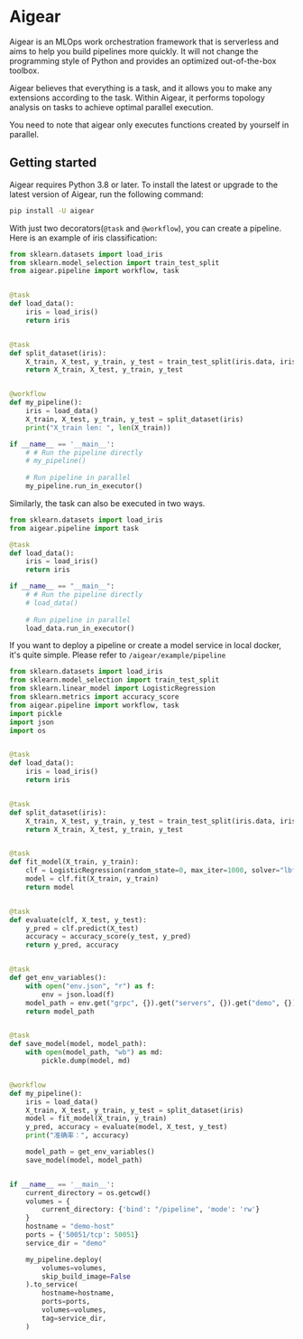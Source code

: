 # Aigear
Aigear is an MLOps work orchestration framework that is serverless and aims to help you build pipelines more quickly.
It will not change the programming style of Python and provides an optimized out-of-the-box toolbox.

Aigear believes that everything is a task, and it allows you to make any extensions according to the task.
Within Aigear, it performs topology analysis on tasks to achieve optimal parallel execution.

You need to note that aigear only executes functions created by yourself in parallel.

## Getting started

Aigear requires Python 3.8 or later. To install the latest or upgrade to the latest version of Aigear, run the following command:

```bash
pip install -U aigear
```

With just two decorators(`@task` and `@workflow`), you can create a pipeline.
Here is an example of iris classification:
```python
from sklearn.datasets import load_iris
from sklearn.model_selection import train_test_split
from aigear.pipeline import workflow, task


@task
def load_data():
    iris = load_iris()
    return iris


@task
def split_dataset(iris):
    X_train, X_test, y_train, y_test = train_test_split(iris.data, iris.target, test_size=0.2, random_state=42)
    return X_train, X_test, y_train, y_test


@workflow
def my_pipeline():
    iris = load_data()
    X_train, X_test, y_train, y_test = split_dataset(iris)
    print("X_train len: ", len(X_train))

if __name__ == '__main__':
    # # Run the pipeline directly
    # my_pipeline()
    
    # Run pipeline in parallel
    my_pipeline.run_in_executor()
```

Similarly, the task can also be executed in two ways.
```python
from sklearn.datasets import load_iris
from aigear.pipeline import task

@task
def load_data():
    iris = load_iris()
    return iris

if __name__ == "__main__":
    # # Run the pipeline directly
    # load_data()
    
    # Run pipeline in parallel
    load_data.run_in_executor()
```

If you want to deploy a pipeline or create a model service in local docker, it's quite simple.
Please refer to `/aigear/example/pipeline`

```python
from sklearn.datasets import load_iris
from sklearn.model_selection import train_test_split
from sklearn.linear_model import LogisticRegression
from sklearn.metrics import accuracy_score
from aigear.pipeline import workflow, task
import pickle
import json
import os


@task
def load_data():
    iris = load_iris()
    return iris


@task
def split_dataset(iris):
    X_train, X_test, y_train, y_test = train_test_split(iris.data, iris.target, test_size=0.2, random_state=42)
    return X_train, X_test, y_train, y_test


@task
def fit_model(X_train, y_train):
    clf = LogisticRegression(random_state=0, max_iter=1000, solver="lbfgs")
    model = clf.fit(X_train, y_train)
    return model


@task
def evaluate(clf, X_test, y_test):
    y_pred = clf.predict(X_test)
    accuracy = accuracy_score(y_test, y_pred)
    return y_pred, accuracy


@task
def get_env_variables():
    with open("env.json", "r") as f:
        env = json.load(f)
    model_path = env.get("grpc", {}).get("servers", {}).get("demo", {}).get("modelPath")
    return model_path


@task
def save_model(model, model_path):
    with open(model_path, "wb") as md:
        pickle.dump(model, md)


@workflow
def my_pipeline():
    iris = load_data()
    X_train, X_test, y_train, y_test = split_dataset(iris)
    model = fit_model(X_train, y_train)
    y_pred, accuracy = evaluate(model, X_test, y_test)
    print("准确率：", accuracy)

    model_path = get_env_variables()
    save_model(model, model_path)


if __name__ == '__main__':
    current_directory = os.getcwd()
    volumes = {
        current_directory: {'bind': "/pipeline", 'mode': 'rw'}
    }
    hostname = "demo-host"
    ports = {'50051/tcp': 50051}
    service_dir = "demo"

    my_pipeline.deploy(
        volumes=volumes,
        skip_build_image=False
    ).to_service(
        hostname=hostname,
        ports=ports,
        volumes=volumes,
        tag=service_dir,
    )
```


